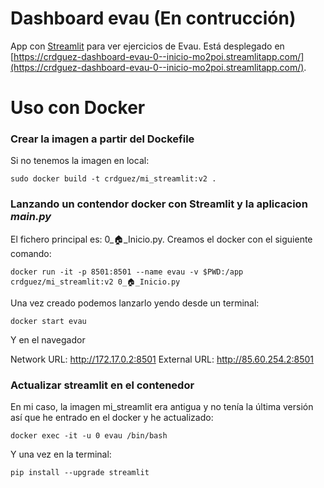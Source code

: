 # Dashboard evau (En contrucción)

App con [Streamlit](https://streamlit.io/) para ver ejercicios de Evau. Está desplegado en [https://crdguez-dashboard-evau-0--inicio-mo2poi.streamlitapp.com/](https://crdguez-dashboard-evau-0--inicio-mo2poi.streamlitapp.com/).

# Uso con Docker

### Crear la imagen a partir del Dockefile

Si no tenemos la imagen en local:

```
sudo docker build -t crdguez/mi_streamlit:v2 .
```



### Lanzando un contendor docker con Streamlit y la aplicacion *main.py*

El fichero principal es: 0_🏠_Inicio.py. Creamos el docker con el siguiente comando:

```
docker run -it -p 8501:8501 --name evau -v $PWD:/app crdguez/mi_streamlit:v2 0_🏠_Inicio.py

```

Una vez creado podemos lanzarlo yendo desde un terminal:


```
docker start evau

```
Y en el navegador

Network URL: http://172.17.0.2:8501
External URL: http://85.60.254.2:8501


### Actualizar streamlit en el contenedor

En mi caso, la imagen mi_streamlit era antigua y no tenía la última versión así que he entrado en el docker y he actualizado:

```
docker exec -it -u 0 evau /bin/bash
```
Y una vez en la terminal:
```
pip install --upgrade streamlit
```


